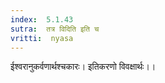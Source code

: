 ```yaml
---
index:  5.1.43
sutra:  तत्र विदिति इति च
vritti:  nyasa
---
```


ईश्वरानुकर्वणार्थश्चकारः। इतिकरणो विवक्षार्थः।।

